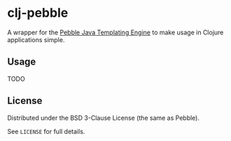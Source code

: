 # clj-pebble

A wrapper for the [Pebble Java Templating Engine](http://www.mitchellbosecke.com/pebble) to make usage in Clojure
applications simple.

## Usage

TODO

## License

Distributed under the BSD 3-Clause License (the same as Pebble).

See `LICENSE` for full details.
